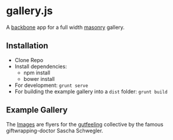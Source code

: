 # gallery.js 

A [backbone](http://backbonejs.org/) app for a full width [masonry](http://masonry.desandro.com/) gallery. 

## Installation

- Clone Repo
- Install dependencies:
    - npm install
    - bower install
- For development: ``grunt serve`` 
- For building the example gallery into a ``dist`` folder: ``grunt build``

## Example Gallery

The [Images](https://snrbrnjna.github.io/galleryjs) are flyers for the [gutfeeling](http://gutfeeling.de) collective by the famous giftwrapping-doctor Sascha Schwegler.
